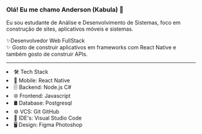 ### Olá! Eu me chamo Anderson (Kabula) 👋

Eu sou estudante de Análise e Desenvolvimento de Sistemas, foco em construção de sites, aplicativos móveis e sistemas.

✨Desenvolvedor Web FullStack<br>
✨ Gosto de construir aplicativos em frameworks com React Native e também gosto de construir APIs.
<hr>
<li>🛠 Tech Stack <br></li>
<li>📱 Mobile:  React Native<br></li>
<li>🗄 Backend:  Node.js C#<br></li>
<li>🌐 Frontend:  Javascript<br></li>
<li>🛢 Database:  Postgresql<br></li>
<li>⚙️ VCS:   Git GitHub<br></li>
<li>🔧 IDE's:  Visual Studio Code<br></li>
<li>🖥 Design:  Figma Photoshop<br></li>


<!--
**Kabula21/Kabula21** is a ✨ _special_ ✨ repository because its `README.md` (this file) appears on your GitHub profile.
-->

